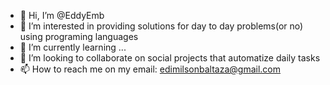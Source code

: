 - 👋 Hi, I’m @EddyEmb
- 👀 I’m interested in providing solutions for day to day problems(or no) using programing languages
- 🌱 I’m currently learning ...
- 💞️ I’m looking to collaborate on social projects that automatize daily tasks
- 📫 How to reach me on my email: edimilsonbaltaza@gmail.com

<!---
EddyEmb/EddyEmb is a ✨ special ✨ repository because its `README.md` (this file) appears on your GitHub profile.
You can click the Preview link to take a look at your changes.
--->
